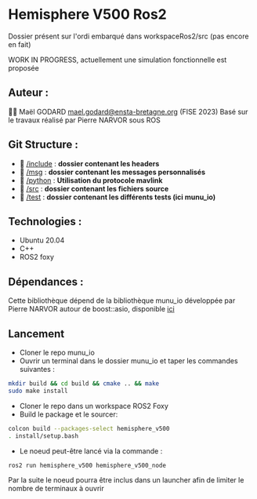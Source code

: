 # Hemisphere V500 Ros2

Dossier présent sur l'ordi embarqué dans workspaceRos2/src (pas encore en fait)

WORK IN PROGRESS, actuellement une simulation fonctionnelle est proposée

## Auteur :

:student: Maël GODARD <mael.godard@ensta-bretagne.org> (FISE 2023)
Basé sur le travaux réalisé par Pierre NARVOR sous ROS

## Git Structure :

* :file_folder: [/include](include) : **dossier contenant les headers**
* :file_folder: [/msg](msg) : **dossier contenant les messages personnalisés**
* :file_folder: [/python](python) : **Utilisation du protocole mavlink**
* :file_folder: [/src](src) : **dossier contenant les fichiers source**
* :file_folder: [/test](test) : **dossier contenant les différents tests (ici munu_io)**

## Technologies :

* Ubuntu 20.04
* C++
* ROS2 foxy

## Dépendances :

Cette bibliothèque dépend de la bibliothèque munu_io développée par Pierre NARVOR autour de boost::asio, disponible [ici](https://github.com/godardma/munu_io)


## Lancement

* Cloner le repo munu_io
* Ouvrir un terminal dans le dossier munu_io et taper les commandes suivantes :
```bash
mkdir build && cd build && cmake .. && make
sudo make install
```
* Cloner le repo dans un workspace ROS2 Foxy
* Build le package et le sourcer:
```bash
colcon build --packages-select hemisphere_v500
. install/setup.bash
```
* Le noeud peut-être lancé via la commande :
```bash
ros2 run hemisphere_v500 hemisphere_v500_node
```
Par la suite le noeud pourra être inclus dans un launcher afin de limiter le nombre de terminaux à ouvrir


